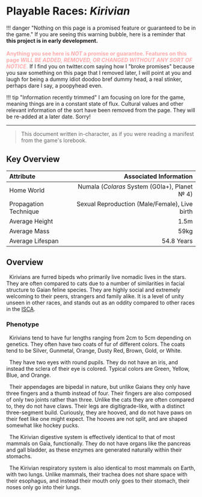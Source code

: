 # Playable Races: *Kirivian*

!!! danger "Nothing on this page is a promised feature or guaranteed to be in the game."
    If you are seeing this warning bubble, here is a reminder that **this project is in early development.**<br/>
    <br/>
    <span style="color:#faa">**Anything you see here is *NOT* a promise or guarantee. Features on this page *WILL BE ADDED, REMOVED, OR CHANGED WITHOUT ANY SORT OF NOTICE.***</span> If I find you on twitter.com saying how I "broke promises" because you saw something on this page that I removed later, I will point at you and laugh for being a dummy idiot doodoo bref dummy head, a real stinker, perhaps dare I say, a poopyhead even.</span>

!!! tip "Information recently trimmed"
    I am focusing on lore for the game, meaning things are in a constant state of flux. Cultural values and other relevant information of the sort have been removed from the page. They will be re-added at a later date. Sorry!

***

> This document written in-character, as if you were reading a manifest from the game's lorebook.

## Key Overview
| Attribute  | Associated Information  |
| :--------- | ----------------: |
| Home World | Numala (*Colaras* System (G0Ia+), Planet № 4) |
| Propagation Technique | Sexual Reproduction (Male/Female), Live birth |
| Average Height | 1.5m |
| Average Mass | 59kg |
| Average Lifespan | 54.8 Years |

## Overview

&nbsp;&nbsp;Kirivians are furred bipeds who primarily live nomadic lives in the stars. They are often compared to cats due to a number of similarities in facial structure to Gaian feline species. They are highly social and extremely welcoming to their peers, strangers and family alike. It is a level of unity unseen in other races, and stands out as an oddity compared to other races in the [ISCA](../other-lore/isca.md).

### Phenotype

&nbsp;&nbsp;Kirivians tend to have fur lengths ranging from 2cm to 5cm depending on genetics. They often have two coats of fur of different colors. The coats tend to be Silver, Gunmetal, Orange, Dusty Red, Brown, Gold, or White.

&nbsp;&nbsp;They have two eyes with round pupils. They do not have an iris, and instead the sclera of their eye is colored. Typical colors are Green, Yellow, Blue, and Orange.

&nbsp;&nbsp;Their appendages are bipedal in nature, but unlike Gaians they only have three fingers and a thumb instead of four. Their fingers are also composed of only two joints rather than three. Unlike the cats they are often compared to, they do not have claws. Their legs are digitigrade-like, with a distinct three-segment build. Curiously, they are hooved, and do not have paws on their feet like one might expect. The hooves are not split, and are shaped somewhat like hockey pucks.

&nbsp;&nbsp;The Kirivian digestive system is effectively identical to that of most mammals on Gaia, functionally. They do not have organs like the pancreas and gall bladder, as these enzymes are generated naturally within their stomachs.

&nbsp;&nbsp;The Kirivian respiratory system is also identical to most mammals on Earth, with two lungs. Unlike mammals, their trachea does not share space with their esophagus, and instead their mouth only goes to their stomach, their noses only go into their lungs.

<!--

## Home World

&nbsp;&nbsp;Their home world, Numala, is in a particularly interesting state. It is currently in the process of recovering from an ecological disaster. A coronal mass ejection from their star directly hit their home planet, destroying its magnetic field. Most of the world's oceans and atmosphere were removed by solar winds, turning the planet into a desert comprised from the sand that was once the ocean floor. Plant life could not sustain itself under the harsh radiation of the star, and was quick to die, as were most animals that fed on the plants. The only life to survive was the fungi, which commonly resided in caves or places otherwise protected from solar radiation.

&nbsp;&nbsp;The most intriguing part of their planet is its water cycle. The current state of the world causes there to be a perpetual, though thin, cloud cover over all of its skies. It is constantly around 80% relative humidity, yet rain is extremely rare. From space, the planet looks like a shiny glass ball, but from within, an even more beautiful wavy sky with sun rays peeking through thinner sections of the cloud layer exists, almost in a manner similar to looking up through the surface of water.

&nbsp;&nbsp;In place of the now extinct plant life, photosynthesizing fungi dominate the world, primarily growing on what is left of the elevated land masses. Unlike earth fungi, these have not evolved for aggressive growth strategies, and thus remain relatively isolated. The fungi are somewhat toxic, but are often harvested and cultivated for dye and processed into safe food due to their beautiful red, violet, blue, and green pigments and otherwise nutritious properties.

<small>Moodboard sources: *[Furality Convention: Sylva Treehouse Village](https://vrchat.com/home/world/wrld_c84eaf46-07ec-4d79-8a4c-a64e2d5415c3/info)* (* strongly recommended that you visit in VRChat rather than just looking at the world. PC suggested.)</small>

## Culture and Standards

### *The Day of Clear Skies*

&nbsp;&nbsp;Despite their technological advancements, Kirivians still prefer tribal life. They exhibit a rather unique behavior in that they have only a couple dozen cities on the world, and these cities do not contain residencies. Instead, a city is seen more as a tool, with publicly usable stations and booths where travelers and visitors can temporarily run businesses and commune with their peers. Culturally, staying in any one place is seen as an oddity that previously held a connotation of bad luck, but which has become more and more normal especially with their membership in the ISCA.

&nbsp;&nbsp;Every solar cycle, over the span of a couple days, the alignment of the world rotates to a point where their star aims through a very specific weak spot in the planet's recovering magnetic field. The current makeup of the field is just thin enough to where at this precise angle, radiation has a chance of falling through, blowing the clouds out of the way. This event is celebrated and festivals are held across the globe, as it is the only time in the year where the sky is visible. At dawn and dusk, the people observe beautiful auroras, and at night they can see the stars in the sky. Outside races tend to playfully call this event "the cat's eye" when viewed from space, as the star cuts a distinctive slit-shaped path through the clouds, though it is officially known as *The Day of Clear Skies.*

<small>Moodboard sources: None that I can find :c - This world was based on a feeling however.</small>

### Fashion

Kirivians love thick, woven cloth formed from mycelia fibers. Typically, cloth is decorated around its edges with repeating patterns (occasionally meander, often basic geometric shapes). Little decorations and drawings of this nature that do not take up a significant focal point of the piece are very common. Most cloth is given a pale color, typically blue, red, orange, yellow, brown, violet, and green.

Despite industrialization, most cloth is still handmade as a cultural statement, and most stitches are formed from very thin ropes rather than threads.

<small>Moodboard sources: *Retros* (artist, n.b. 18+ artist! *Safe* examples here, though the domain will still ask if you are 18+: [Art 1](https://e926.net/posts/1658465), [Art 2](https://e926.net/posts/3522397), [Art 3](https://e926.net/posts/3520493), [Art 4](https://e926.net/posts/1656905))</small>

### Romantic and Bonding Interests

&nbsp;&nbsp;Kirivians tend to form relationships with their peers in discrete groups of defined sizes that are considered culturally normal. These groups may be a monogomanous relationship of two individuals, or a polyamorous relationship of three or four individuals. Other numbers tend to be considered strange, but are not shunned in society. Most average individuals which are interested in life with a companion have one or two others.

&nbsp;&nbsp;When two individuals come together, there is surprisingly no large-scale ceremony for a civil union (think Marriage). Instead, relationships are localized to their direct families in line with their nomadic lifestyles, and typically involve a feast. Other activities are typically up to the ones getting unified and tend to fall in line with their personalities and interests; they can range from nothing at all to games and dances for the whole day.

!!! danger "A part of this document has been omitted."
    Certain parts of the specification (specifically for how this race is designed anatomically) contains mature content which has no means of being age-gated at this time. Until further notice, the section will be largely cleared to prevent this content from being visible to possible underage visitors.

&nbsp;&nbsp;They have children like mammals. I really just want cat people with some weird alien quirks but this can be normal.

[^disp:&#x5B;Anomaly&#x20;1&#x5D;]: Star is a black hole star. Its radius has been compressed and its composition matches that of a main sequence star, but the energy released is enormous, as shown in its anomalous luminosity. The star is expected to live only a few hundred million years longer.

-->